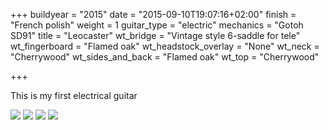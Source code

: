 +++
buildyear = "2015"
date = "2015-09-10T19:07:16+02:00"
finish = "French polish"
weight = 1
guitar_type = "electric"
mechanics = "Gotoh SD91"
title = "Leocaster"
wt_bridge = "Vintage style 6-saddle for tele"
wt_fingerboard = "Flamed oak"
wt_headstock_overlay = "None"
wt_neck = "Cherrywood"
wt_sides_and_back = "Flamed oak"
wt_top = "Cherrywood"

+++

This is my first electrical guitar

![](https://farm1.staticflickr.com/691/20951252194_482d7ce38b_h.jpg)
![](https://farm1.staticflickr.com/655/21547839756_28d6f4f5ad_h.jpg)
![](https://farm1.staticflickr.com/733/20951264414_512be55dfb_c.jpg)
![](https://farm1.staticflickr.com/681/21547852926_c6fe14ddec_c.jpg)
